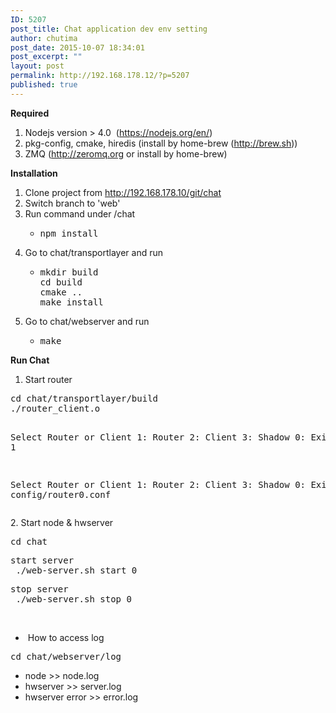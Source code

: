 ```yaml
---
ID: 5207
post_title: Chat application dev env setting
author: chutima
post_date: 2015-10-07 18:34:01
post_excerpt: ""
layout: post
permalink: http://192.168.178.12/?p=5207
published: true
---
```

<strong>Required</strong>
<ol>
	<li>Nodejs version &gt; 4.0  (<a href="https://nodejs.org/en/">https://nodejs.org/en/</a>)</li>
	<li>pkg-config, cmake, hiredis (install by home-brew (<a href="http://brew.sh">http://brew.sh</a>))</li>
	<li>ZMQ (<a href="http://zeromq.org">http://zeromq.org</a> or install by home-brew)</li>
</ol>
<strong>Installation</strong>
<ol>
	<li>Clone project from <a href="http://192.168.178.10/git/chat">http://192.168.178.10/git/chat</a></li>
	<li>Switch branch to 'web'</li>
	<li>Run command under /chat
<ul>
	<li>
<pre>npm install</pre>
</li>
</ul>
</li>
	<li>Go to chat/transportlayer and run
<ul>
	<li>
<pre>mkdir build
cd build
cmake ..
make install</pre>
</li>
</ul>
</li>
	<li>Go to chat/webserver and run
<ul>
	<li>
<pre>make</pre>
</li>
</ul>
</li>
</ol>
<strong>Run Chat</strong>
<ol>
	<li>Start router</li>
</ol>
<pre>cd chat/transportlayer/build
./router_client.o

Select Router or Client 
1: Router
2: Client
3: Shadow
0: Exit
&gt; 1 

Select Router or Client 
1: Router
2: Client
3: Shadow
0: Exit
&gt; config/router0.conf
</pre>
2. Start node &amp; hwserver
<pre>cd chat</pre>
<pre>start server
 ./web-server.sh start 0</pre>
<pre>stop server
 ./web-server.sh stop 0</pre>
&nbsp;
<ul>
	<li> How to access log</li>
</ul>
<pre>cd chat/webserver/log</pre>
<ul>
	<li>node &gt;&gt; node.log</li>
	<li>hwserver &gt;&gt; server.log</li>
	<li>hwserver error &gt;&gt; error.log</li>
</ul>